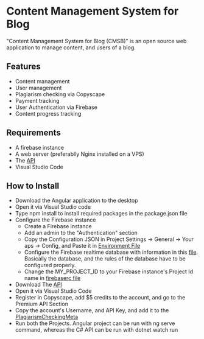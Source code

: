 # Content Management System for Blog

"Content Management System for Blog (CMSB)" is an open source web application to manage content, and users of a blog. 

## Features

- Content management
- User management
- Plagiarism checking via Copyscape
- Payment tracking
- User Authentication via Firebase
- Content progress tracking

## Requirements 

- A firebase instance
- A web server (preferablly Nginx installed on a VPS)
- The [API](https://github.com/donqq/Content-Management-System-for-Blogs-API)
- Visual Studio Code

## How to Install

- Download the Angular application to the desktop
- Open it via Visual Studio code
- Type npm install to install required packages in the package.json file
- Configure the Firebase instance
  - Create a Firebase instance
  - Add an admin to the "Authentication" section
  - Copy the Configuration JSON in Project Settings -> General -> Your aps -> Config, and Paste it in [Environment File](https://github.com/donqq/Content-Management-System-for-Blogs/blob/master/src/environments/environment.ts)
  - Configure the Firebase realtime database with information in this [file](https://github.com/donqq/Content-Management-System-for-Blogs/blob/master/Firebase%20Configuration.ts). Basically the database, and the rules of the database have to be configured properly. 
  - Change the MY_PROJECT_ID to your Firebase instance's Project Id name in [firebaserc file](https://github.com/donqq/Content-Management-System-for-Blogs/blob/master/.firebaserc)
- Download The [API](https://github.com/donqq/Content-Management-System-for-Blogs-API)
- Open it via Visual Studio Code
- Register in Copyscape, add $5 credits to the account, and go to the Premium API Section
- Copy the account's Username, and API Key, and add it to the [PlagiarismCheckingMeta](https://github.com/donqq/Content-Management-System-for-Blogs-API/blob/master/DataTransferObject/PlagiarismCheckingMeta.cs)
- Run both the Projects. Angular project can be run with ng serve command, whereas the C# API can be run with dotnet watch run


  
